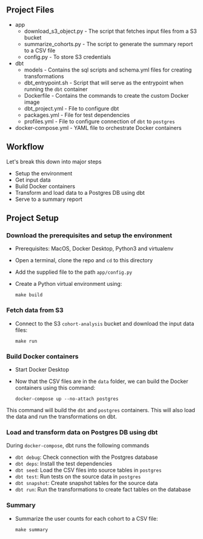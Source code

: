 ## Project Files
- app
    - download_s3_object.py - The script that fetches input files from a S3 bucket
    - summarize_cohorts.py - The script to generate the summary report to a CSV file
    - config.py - To store S3 credentials
- dbt
    - models - Contains the sql scripts and schema.yml files for creating transformations
    - dbt_entrypoint.sh - Script that will serve as the entrypoint when running the `dbt` container
    - Dockerfile - Contains the commands to create the custom Docker image
    - dbt_project.yml - File to configure dbt
    - packages.yml - File for test dependencies
    - profiles.yml - File to configure connection of `dbt` to `postgres`
- docker-compose.yml - YAML file to orchestrate Docker containers

## Workflow
Let's break this down into major steps
- Setup the environment
- Get input data
- Build Docker containers
- Transform and load data to a Postgres DB using dbt
- Serve to a summary report

## Project Setup
### Download the prerequisites and setup the environment
- Prerequisites: MacOS, Docker Desktop, Python3 and virtualenv
- Open a terminal, clone the repo and `cd` to this directory
- Add the supplied file to the path `app/config.py`
- Create a Python virtual environment using:


    ```
    make build
    ```
### Fetch data from S3
- Connect to the S3 `cohort-analysis` bucket and download the input data files:

    ```
    make run
    ```
### Build Docker containers
- Start Docker Desktop
- Now that the CSV files are in the `data` folder, we can build the Docker containers using this command:


    ```
    docker-compose up --no-attach postgres
    ```
This command will build the `dbt` and `postgres` containers. This will also load the data and run the transformations on dbt.

### Load and transform data on Postgres DB using dbt
During `docker-compose`, dbt runs the following commands
- `dbt debug`: Check connection with the Postgres database
- `dbt deps`: Install the test dependencies
- `dbt seed`: Load the CSV files into source tables in `postgres`
- `dbt test`: Run tests on the source data in `postgres`
- `dbt snapshot`: Create snapshot tables for the source data
- `dbt run`: Run the transformations to create fact tables on the database


### Summary
- Summarize the user counts for each cohort to a CSV file:

    ```
    make summary
    ```
